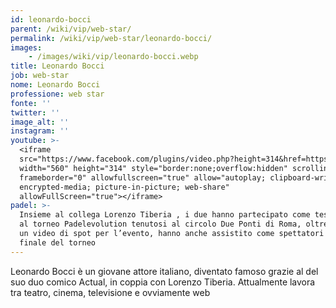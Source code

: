 ```yaml
---
id: leonardo-bocci
parent: /wiki/vip/web-star/
permalink: /wiki/vip/web-star/leonardo-bocci/
images:
    - /images/wiki/vip/leonardo-bocci.webp
title: Leonardo Bocci
job: web-star
nome: Leonardo Bocci
professione: web star
fonte: ''
twitter: ''
image_alt: ''
instagram: ''
youtube: >-
  <iframe
  src="https://www.facebook.com/plugins/video.php?height=314&href=https%3A%2F%2Fwww.facebook.com%2Factualproduction%2Fvideos%2F328701374472644%2F&show_text=false&width=560"
  width="560" height="314" style="border:none;overflow:hidden" scrolling="no"
  frameborder="0" allowfullscreen="true" allow="autoplay; clipboard-write;
  encrypted-media; picture-in-picture; web-share"
  allowFullScreen="true"></iframe>
padel: >-
  Insieme al collega Lorenzo Tiberia , i due hanno partecipato come testimonial
  al torneo Padelevolution tenutosi al circolo Due Ponti di Roma, oltre a girare
  un video di spot per l’evento, hanno anche assistito come spettatori alla
  finale del torneo
---
```

Leonardo Bocci è un giovane attore italiano, diventato famoso grazie al del suo duo comico Actual, in coppia con Lorenzo Tiberia. Attualmente lavora tra teatro, cinema, televisione e ovviamente web